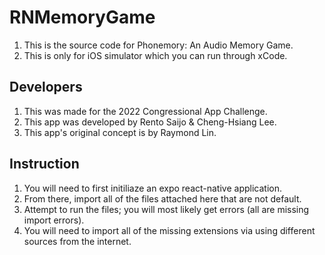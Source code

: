 # RNMemoryGame

1. This is the source code for  Phonemory: An Audio Memory Game.
2. This is only for iOS simulator which you can run through xCode.

## Developers

1. This was made for the 2022 Congressional App Challenge.
2. This app was developed by Rento Saijo & Cheng-Hsiang Lee.
3. This app's original concept is  by Raymond Lin.

## Instruction

1. You will need to first initiliaze an expo react-native application.
2. From there, import all of the files attached here that are not default.
3. Attempt to run the files; you will most likely get errors (all are missing import errors).
4. You will need to import all of the missing extensions via using different sources from the internet.
